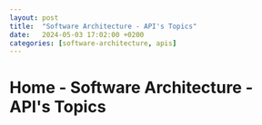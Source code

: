 ```yaml
---
layout: post
title:  "Software Architecture - API's Topics"
date:   2024-05-03 17:02:00 +0200
categories: [software-architecture, apis]
---
```


# Home - Software Architecture - API's Topics